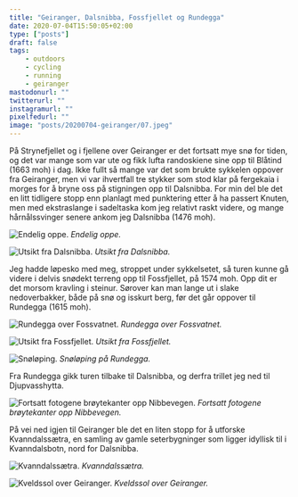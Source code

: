 ```yaml
---
title: "Geiranger, Dalsnibba, Fossfjellet og Rundegga"
date: 2020-07-04T15:50:05+02:00
type: ["posts"]
draft: false
tags:
    - outdoors
    - cycling
    - running
    - geiranger
mastodonurl: ""
twitterurl: ""
instagramurl: ""
pixelfedurl: ""
image: "posts/20200704-geiranger/07.jpeg"
---
```


På Strynefjellet og i fjellene over Geiranger er det fortsatt mye snø for tiden,
og det var mange som var ute og fikk lufta randoskiene sine opp til Blåtind
(1663 moh) i dag. Ikke fullt så mange var det som brukte sykkelen oppover fra
Geiranger, men vi var ihvertfall tre stykker som stod klar på fergekaia i morges
for å bryne oss på stigningen opp til Dalsnibba. For min del ble det en litt
tidligere stopp enn planlagt med punktering etter å ha passert Knuten, men med
ekstraslange i sadeltaska kom jeg relativt raskt videre, og mange hårnålssvinger
senere ankom jeg Dalsnibba (1476 moh).

![Endelig oppe.](posts/20200704-geiranger/03.jpeg)
*Endelig oppe.*

![Utsikt fra Dalsnibba.](posts/20200704-geiranger/02.jpeg)
*Utsikt fra Dalsnibba.*

Jeg hadde løpesko med meg, stroppet under sykkelsetet, så turen kunne gå videre
i delvis snødekt terreng opp til Fossfjellet, på 1574 moh. Opp dit er det morsom
kravling i steinur. Sørover kan man lange ut i slake nedoverbakker, både på snø
og isskurt berg, før det går oppover til Rundegga (1615 moh). 

![Rundegga over Fossvatnet.](posts/20200704-geiranger/04.jpeg)
*Rundegga over Fossvatnet.*

![Utsikt fra Fossfjellet.](posts/20200704-geiranger/05.jpeg)
*Utsikt fra Fossfjellet.*

![Snøløping.](posts/20200704-geiranger/07.jpeg)
*Snøløping på Rundegga.*

Fra Rundegga gikk turen tilbake til Dalsnibba, og derfra trillet jeg ned til
Djupvasshytta.

![Fortsatt fotogene brøytekanter opp Nibbevegen.](posts/20200704-geiranger/08.jpeg)
*Fortsatt fotogene brøytekanter opp Nibbevegen.*

På vei ned igjen til Geiranger ble det en liten stopp for å utforske
Kvanndalssætra, en samling av gamle seterbygninger som ligger idyllisk til i
Kvanndalsbotn, nord for Dalsnibba.

![Kvanndalssætra.](posts/20200704-geiranger/09.jpeg)
*Kvanndalssætra.*

![Kveldssol over Geiranger.](posts/20200704-geiranger/01.jpeg)
*Kveldssol over Geiranger.*
